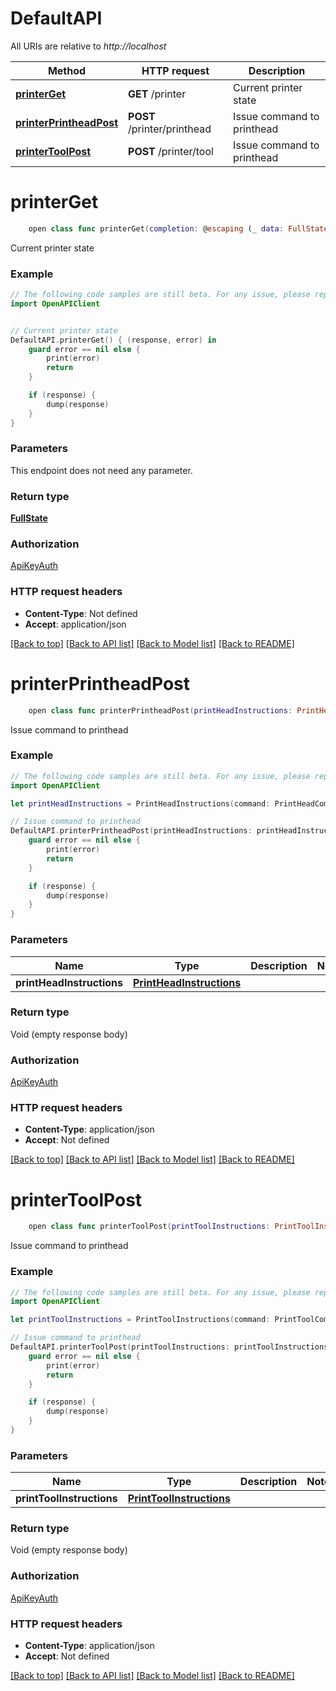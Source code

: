 # DefaultAPI

All URIs are relative to *http://localhost*

Method | HTTP request | Description
------------- | ------------- | -------------
[**printerGet**](DefaultAPI.md#printerget) | **GET** /printer | Current printer state
[**printerPrintheadPost**](DefaultAPI.md#printerprintheadpost) | **POST** /printer/printhead | Issue command to printhead
[**printerToolPost**](DefaultAPI.md#printertoolpost) | **POST** /printer/tool | Issue command to printhead


# **printerGet**
```swift
    open class func printerGet(completion: @escaping (_ data: FullState?, _ error: Error?) -> Void)
```

Current printer state

### Example 
```swift
// The following code samples are still beta. For any issue, please report via http://github.com/OpenAPITools/openapi-generator/issues/new
import OpenAPIClient


// Current printer state
DefaultAPI.printerGet() { (response, error) in
    guard error == nil else {
        print(error)
        return
    }

    if (response) {
        dump(response)
    }
}
```

### Parameters
This endpoint does not need any parameter.

### Return type

[**FullState**](FullState.md)

### Authorization

[ApiKeyAuth](../README.md#ApiKeyAuth)

### HTTP request headers

 - **Content-Type**: Not defined
 - **Accept**: application/json

[[Back to top]](#) [[Back to API list]](../README.md#documentation-for-api-endpoints) [[Back to Model list]](../README.md#documentation-for-models) [[Back to README]](../README.md)

# **printerPrintheadPost**
```swift
    open class func printerPrintheadPost(printHeadInstructions: PrintHeadInstructions, completion: @escaping (_ data: Void?, _ error: Error?) -> Void)
```

Issue command to printhead

### Example 
```swift
// The following code samples are still beta. For any issue, please report via http://github.com/OpenAPITools/openapi-generator/issues/new
import OpenAPIClient

let printHeadInstructions = PrintHeadInstructions(command: PrintHeadCommand(), x: 123, y: 123, z: 123, axes: ["axes_example"]) // PrintHeadInstructions | 

// Issue command to printhead
DefaultAPI.printerPrintheadPost(printHeadInstructions: printHeadInstructions) { (response, error) in
    guard error == nil else {
        print(error)
        return
    }

    if (response) {
        dump(response)
    }
}
```

### Parameters

Name | Type | Description  | Notes
------------- | ------------- | ------------- | -------------
 **printHeadInstructions** | [**PrintHeadInstructions**](PrintHeadInstructions.md) |  | 

### Return type

Void (empty response body)

### Authorization

[ApiKeyAuth](../README.md#ApiKeyAuth)

### HTTP request headers

 - **Content-Type**: application/json
 - **Accept**: Not defined

[[Back to top]](#) [[Back to API list]](../README.md#documentation-for-api-endpoints) [[Back to Model list]](../README.md#documentation-for-models) [[Back to README]](../README.md)

# **printerToolPost**
```swift
    open class func printerToolPost(printToolInstructions: PrintToolInstructions, completion: @escaping (_ data: Void?, _ error: Error?) -> Void)
```

Issue command to printhead

### Example 
```swift
// The following code samples are still beta. For any issue, please report via http://github.com/OpenAPITools/openapi-generator/issues/new
import OpenAPIClient

let printToolInstructions = PrintToolInstructions(command: PrintToolCommand(), targets: PrintToolValues(tool0: 123, tool1: 123), offsets: PrintToolValues(tool0: 123, tool1: 123)) // PrintToolInstructions | 

// Issue command to printhead
DefaultAPI.printerToolPost(printToolInstructions: printToolInstructions) { (response, error) in
    guard error == nil else {
        print(error)
        return
    }

    if (response) {
        dump(response)
    }
}
```

### Parameters

Name | Type | Description  | Notes
------------- | ------------- | ------------- | -------------
 **printToolInstructions** | [**PrintToolInstructions**](PrintToolInstructions.md) |  | 

### Return type

Void (empty response body)

### Authorization

[ApiKeyAuth](../README.md#ApiKeyAuth)

### HTTP request headers

 - **Content-Type**: application/json
 - **Accept**: Not defined

[[Back to top]](#) [[Back to API list]](../README.md#documentation-for-api-endpoints) [[Back to Model list]](../README.md#documentation-for-models) [[Back to README]](../README.md)

